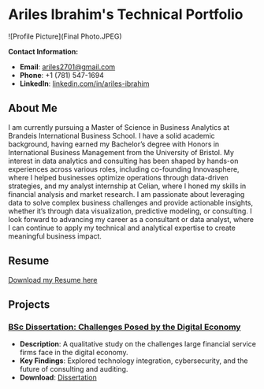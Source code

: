 # Ariles Ibrahim's Technical Portfolio

![Profile Picture](Final Photo.JPEG)

**Contact Information:**
- **Email**: ariles2701@gmail.com
- **Phone**: +1 (781) 547-1694
- **LinkedIn**: [linkedin.com/in/ariles-ibrahim](https://www.linkedin.com/in/ariles-ibrahim)

## About Me
I am currently pursuing a Master of Science in Business Analytics at Brandeis International Business School. I have a solid academic background, having earned my Bachelor’s degree with Honors in International Business Management from the University of Bristol. My interest in data analytics and consulting has been shaped by hands-on experiences across various roles, including co-founding Innovasphere, where I helped businesses optimize operations through data-driven strategies, and my analyst internship at Celian, where I honed my skills in financial analysis and market research. I am passionate about leveraging data to solve complex business challenges and provide actionable insights, whether it’s through data visualization, predictive modeling, or consulting. I look forward to advancing my career as a consultant or data analyst, where I can continue to apply my technical and analytical expertise to create meaningful business impact.

## Resume
[Download my Resume here](Ibrahim.Ariles_Resume.pdf)

## Projects

### [BSc Dissertation: Challenges Posed by the Digital Economy](Dissertation.pdf)
- **Description**: A qualitative study on the challenges large financial service firms face in the digital economy.
- **Key Findings**: Explored technology integration, cybersecurity, and the future of consulting and auditing.
- **Download**: [Dissertation](Dissertation.pdf)

